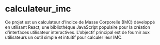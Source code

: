 # calculateur_imc
Ce projet est un calculateur d'Indice de Masse Corporelle (IMC) développé en utilisant React, une bibliothèque JavaScript populaire pour la création d'interfaces utilisateur interactives. L'objectif principal est de fournir aux utilisateurs un outil simple et intuitif pour calculer leur IMC.

